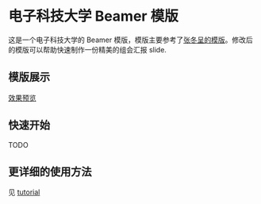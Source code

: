 # 电子科技大学 Beamer 模版

这是一个电子科技大学的 Beamer 模版，模版主要参考了[张冬呈的模版](https://www.overleaf.com/latex/templates/uestc-beamer-theme/ybqzdsgvrfdq)。修改后的模版可以帮助快速制作一份精美的组会汇报 slide.

## 模版展示

<!-- ![效果预览](https://drive.google.com/file/d/1Wdcnd10IIznqj6fpoy0PB7HkBTvmU6Dh/preview) -->
[效果预览](https://y006.github.io/slide_template/main.pdf)

## 快速开始

TODO

## 更详细的使用方法

见 [tutorial](tutorial.md)